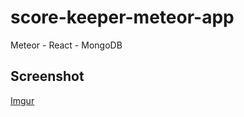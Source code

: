 # score-keeper-meteor-app
Meteor - React - MongoDB

## Screenshot
[Imgur](https://i.imgur.com/Iyrfd9O.png)
